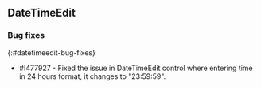 ## DateTimeEdit

### Bug fixes
{:#datetimeedit-bug-fixes}

* \#I477927 - Fixed the issue in DateTimeEdit control where entering time in 24 hours format, it changes to "23:59:59".